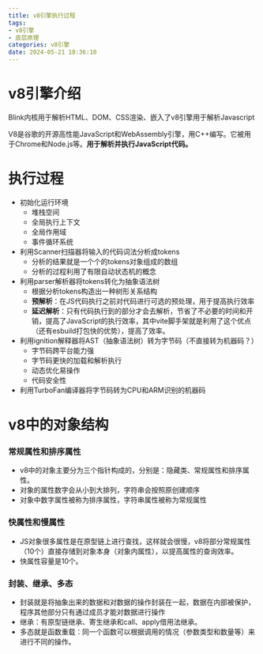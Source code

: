 ```yaml
---
title: v8引擎执行过程
tags: 
- v8引擎
- 底层原理
categories: v8引擎
date: 2024-05-21 18:36:10
---
```


# 

# v8引擎介绍

Blink内核用于解析HTML、DOM、CSS渲染、嵌入了v8引擎用于解析Javascript

V8是谷歌的开源高性能JavaScript和WebAssembly引擎，用C++编写。它被用于Chrome和Node.js等。**用于解析并执行JavaScript代码。**

# 执行过程

- 初始化运行环境
  - 堆栈空间
  - 全局执行上下文
  - 全局作用域
  - 事件循环系统
- 利用Scanner扫描器将输入的代码词法分析成tokens
  - 分析的结果就是一个个的tokens对象组成的数组
  - 分析的过程利用了有限自动状态机的概念
- 利用parser解析器将tokens转化为抽象语法树
  - 根据分析tokens构造出一种树形关系结构
  - **预解析**：在JS代码执行之前对代码进行可选的预处理，用于提高执行效率
  - **延迟解析**：只有代码执行到的部分才会去解析，节省了不必要的时间和开销，提高了JavaScript的执行效率，其中vite脚手架就是利用了这个优点（还有esbuild打包快的优势），提高了效率。
- 利用ignition解释器将AST（抽象语法树）转为字节码（不直接转为机器码？）
  - 字节码跨平台能力强
  - 字节码更快的加载和解析执行
  - 动态优化易操作
  - 代码安全性
- 利用TurboFan编译器将字节码转为CPU和ARM识别的机器码

# v8中的对象结构

### 常规属性和排序属性

- v8中的对象主要分为三个指针构成的，分别是：隐藏类、常规属性和排序属性。
- 对象的属性数字会从小到大排列，字符串会按照原创建顺序
- 对象中数字属性被称为排序属性，字符串属性被称为常规属性

### 快属性和慢属性

- JS对象很多属性是在原型链上进行查找，这样就会很慢，v8将部分常规属性（10个）直接存储到对象本身（对象内属性），以提高属性的查询效率。
- 快属性容量是10个。

### 封装、继承、多态

- 封装就是将抽象出来的数据和对数据的操作封装在一起，数据在内部被保护，程序其他部分只有通过成员才能对数据进行操作
- 继承：有原型链继承、寄生继承和call、apply借用法继承。
- 多态就是函数重载：同一个函数可以根据调用的情况（参数类型和数量等）来进行不同的操作。
